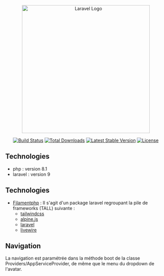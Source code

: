 <p align="center"><a href="https://laravel.com" target="_blank"><img src="https://raw.githubusercontent.com/laravel/art/master/logo-lockup/5%20SVG/2%20CMYK/1%20Full%20Color/laravel-logolockup-cmyk-red.svg" width="400" alt="Laravel Logo"></a></p>

<p align="center">
<a href="https://github.com/laravel/framework/actions"><img src="https://github.com/laravel/framework/workflows/tests/badge.svg" alt="Build Status"></a>
<a href="https://packagist.org/packages/laravel/framework"><img src="https://img.shields.io/packagist/dt/laravel/framework" alt="Total Downloads"></a>
<a href="https://packagist.org/packages/laravel/framework"><img src="https://img.shields.io/packagist/v/laravel/framework" alt="Latest Stable Version"></a>
<a href="https://packagist.org/packages/laravel/framework"><img src="https://img.shields.io/packagist/l/laravel/framework" alt="License"></a>
</p>

## Technologies

- php : version 8.1
- laravel : version 9

## Technologies
- [Filamentphp](https://filamentphp.com) : Il s'agit d'un package laravel regroupant la pile de frameworks (TALL) suivante :
  - [tailwindcss](https://tailwindcss.com)
  - [alpine.js](https://alpinejs.dev)
  - [laravel](https://laravel.com)
  - [livewire](https://laravel-livewire.com)


## Navigation

La navigation est paramétrée dans la méthode boot de la classe Providers/AppServiceProvider, 
de même que le menu du dropdown de l'avatar.

### 
